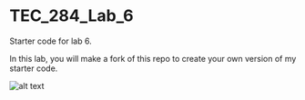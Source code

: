 # TEC_284_Lab_6
Starter code for lab 6.

In this lab, you will make a fork of this repo to create your own version of my starter code.

![alt text](https://imgur.com/a/Nhof7jg)
